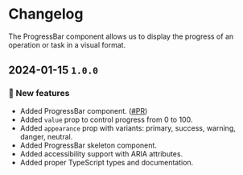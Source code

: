 # Changelog

The ProgressBar component allows us to display the progress of an operation or task in a visual format.

## 2024-01-15 `1.0.0`

### 🎉 New features

- Added ProgressBar component. ([#PR](https://github.com/TiendaNube/nimbus-design-system/pull/PR))
- Added `value` prop to control progress from 0 to 100.
- Added `appearance` prop with variants: primary, success, warning, danger, neutral.
- Added ProgressBar skeleton component.
- Added accessibility support with ARIA attributes.
- Added proper TypeScript types and documentation. 
